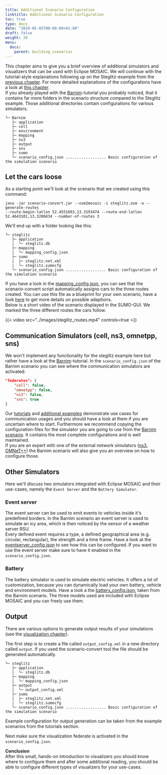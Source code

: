 ```yaml
---
title: Additional Scenario Configuration
linktitle: Additional Scenario Configuration
toc: true
type: docs
date: "2019-05-05T00:00:00+01:00"
draft: false
weight: 30
menu:
  docs:
    parent: building_scenarios
---
```


This chapter aims to give you a brief overview of additional simulators and visualizers that can be used with Eclipse MOSAIC.
We will continue with the tutorial-style explanations following up on the Steglitz-example from the
[previous chapter](scenario_convert). For more detailed explanations of the configurations have a
look at [this chapter](/docs/building_scenarios).  
If you already played with the [Barnim](/tutorials/barnim_basic)-tutorial you probably noticed, that it contains far
more folders in the scenario structure compared to the Steglitz example. Those additional directories contain
configurations for various simulators.

```plaintext
└─ Barnim
   ├─ application
   ├─ cell
   ├─ environment
   ├─ mapping
   ├─ ns3
   ├─ output
   ├─ sns
   ├─ sumo
   └─ scenario_config.json .................. Basic configuration of the simulation scenario
```

## Let the cars loose

As a starting point we'll look at the scenario that we created using this command:
```
java -jar scenario-convert.jar --osm2mosaic -i steglitz.osm -o --generate-routes
--route-begin-latlon 52.4551693,13.3193474 --route-end-latlon 52.4643101,13.3206834 --number-of-routes 3
```
We'll end up with a folder looking like this:

```plaintext
└─ steglitz
   ├─ application
   |  └─ steglitz.db
   ├─ mapping
   |  └─ mapping_config.json
   ├─ sumo
   |  ├─ steglitz.net.xml
   |  └─ steglitz.sumocfg
   └─ scenario_config.json .................. Basic configuration of the simulation scenario
```

If you have a look in the [mapping_config.json](/docs/building_scenarios/files/steglitz_mapping_config.json), 
you can see that the scenario-convert script automatically assigns cars to the three routes created. You can use this
file as a blueprint for your own scenario, have a look [here](/docs/building_scenarios#applications-and-mapping)
to get more details on possible adaptions.  
Below is a short video of the scenario displayed in the SUMO-GUI. We marked the three different routes the cars
follow.

{{< video src="../images/steglitz_routes.mp4" controls=true >}}

## Communication Simulators (cell, ns3, omnetpp, sns)

We won't implement any functionality for the steglitz example here but rather have a look at the
[Barnim](/tutorials/barnim_basic/)-tutorial. In the `scenario_config.json` of the Barnim scenario you can see where the
communication simulators are activated:
```json
"federates": {
    "cell": false,
    "omnetpp": false,
    "ns3": false,
    "sns": true
}
```
Our [tutorials](/tutorials) and [additional examples](/tutorials/additional_examples) demonstrate use cases for
communication usages and you should have a look at them if you are uncertain where to start. Furthermore we
recommend copying the configuration-files for the simulator you are going to use from the [Barnim scenario](/tutorials/barnim_basic). It
contains the most complete configurations and is well maintained.  
If you are an expert with one of the external network simulators ([ns3](/docs/simulators/network_simulator_ns3),
[OMNeT++](/docs/simulators/network_simulator_omnetpp)) the Barnim scenario will also give
you an overview on how to configure those.

## Other Simulators

Here we'll discuss two simulators integrated with Eclipse MOSAIC and their use-cases, namely the `Event Server` and the
`Battery Simulator`.

### Event server
The event server can be used to emit events to vehicles inside it's predefined borders. In the Barnim scenario
an event server is used to simulate an icy area, which is then noticed by the sensor of a weather server RSU.  
Every defined event requires a type, a defined geographical area (e.g. circular, rectangular), the strength and a time frame. Have a look
 at the [eventserver_config.json](files/eventserver_config.json) to see how this can be
configured. If you want to use the event server make sure to have it enabled in the `scenario_config.json`.

### Battery
The battery simulator is used to simulate electric vehicles. It offers a lot of customization, because you can
dynamically load your own battery, vehicle and environment models. Have a look a the [battery_config.json](files/battery_config.json), taken from the Barnim scenario.
The three models used are included with Eclipse MOSAIC and you can freely use them. 

## Output

There are various options to generate output results of your simulations (see the
[visualization chapter](/docs/visualization/filevis)). 

The first step is to create a file called `output_config.xml` in a new directory called `output`.
If you used the scenario-convert tool the file should be generated automatically. 

```plaintext
└─ steglitz
   ├─ application
   |  └─ steglitz.db
   ├─ mapping
   |  └─ mapping_config.json
   ├─ output
   |  └─ output_config.xml
   ├─ sumo
   |  ├─ steglitz.net.xml
   |  └─ steglitz.sumocfg
   └─ scenario_config.json .................. Basic configuration of the simulation scenario
```

Example configuration for output generation can be taken from the example scenarios from the tutorials section.

Next make sure the visualization federate is activated in the `scenario_config.json`.
<!--
```xml
<!-- Visualization -- >
<federate id="output" active="true"/>
```

Now we have to configure the statistics visualizer itself. This [visualizer_config.xml](/docs/building_scenarios/files/steglitz_visualizer_config.xml) contains the basic
configuration in order to calculate the average travel times for the vehicles. If you want to make adaptions, please
refer to [statistics visualizer](/docs/visualization/statistics).  
Go ahead and run the simulation one more time. Afterwards the log-directory should contain a file called 
`AverageVehicleTravelTime.csv` in a directory called `StatisticsVisualizer`:
```csv
group;group-value;total;
Car;186.369;336;
```
This tells us that there was a total amount of 336 vehicles of the type `Car` in the simulation, which traveled
for 186.369  seconds on average.
-->

__Conclusion__  
After this small, hands-on introduction to visualizers you should know where to configure them and after some additional
reading, you should be able to configure different types of visualizers for your use-cases.